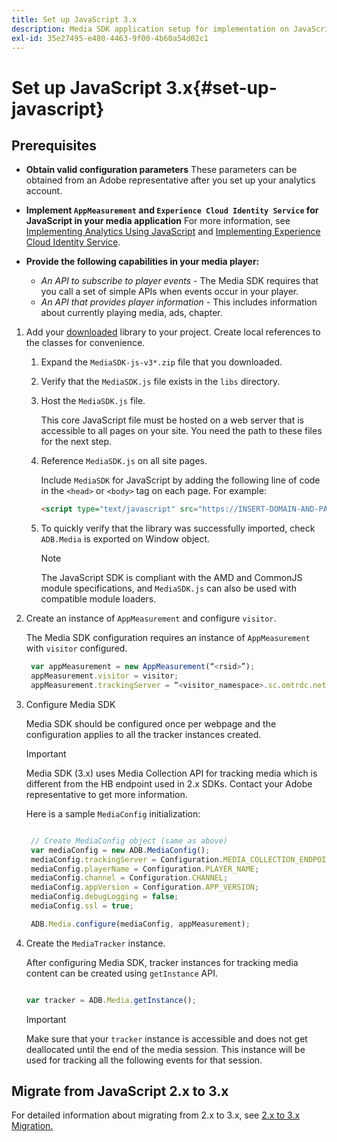 ```yaml
---
title: Set up JavaScript 3.x
description: Media SDK application setup for implementation on JavaScript 3.x.
exl-id: 35e27495-e480-4463-9f00-4b60a54d02c1
---
```

# Set up JavaScript 3.x{#set-up-javascript}

## Prerequisites

* **Obtain valid configuration parameters**
   These parameters can be obtained from an Adobe representative after you set up your analytics account.
* **Implement `AppMeasurement` and `Experience Cloud Identity Service` for JavaScript in your media application**
   For more information, see [Implementing Analytics Using JavaScript](https://experienceleague.adobe.com/docs/analytics/implementation/js/overview.html) and [Implementing Experience Cloud Identity  Service](https://experienceleague.adobe.com/docs/id-service/using/implementation/setup-analytics.html).

* **Provide the following capabilities in your media player:**

    * *An API to subscribe to player events* - The Media SDK requires that you call a set of simple APIs when events occur in your player.
    * *An API that provides player information* - This includes information about currently playing media, ads, chapter.

1. Add your [downloaded](/help/sdk-implement/download-sdks.md#download-3x-sdks) library to your project. Create local references to the classes for convenience.

   1. Expand the `MediaSDK-js-v3*.zip` file that you downloaded.
   1. Verify that the `MediaSDK.js` file exists in the `libs` directory.

   1. Host the `MediaSDK.js` file.

      This core JavaScript file must be hosted on a web server that is accessible to all pages on your site. You need the path to these files for the next step.

   1. Reference `MediaSDK.js` on all site pages.

      Include `MediaSDK` for JavaScript by adding the following line of code in the `<head>` or `<body>` tag on each page. For example:

      ```html
      <script type="text/javascript" src="https://INSERT-DOMAIN-AND-PATH-TO-CODE-HERE/MediaSDK.js"></script>
      ```

   1. To quickly verify that the library was successfully imported, check `ADB.Media` is exported on Window object.

      >[!NOTE]
      >
      >The JavaScript SDK is compliant with the AMD and CommonJS module specifications, and `MediaSDK.js` can also be used with compatible module loaders.

1. Create an instance of `AppMeasurement` and configure `visitor`.

   The Media SDK configuration requires an instance of `AppMeasurement` with `visitor` configured.

   ``` js
    var appMeasurement = new AppMeasurement(“<rsid>”);
    appMeasurement.visitor = visitor;
    appMeasurement.trackingServer = “<visitor_namespace>.sc.omtrdc.net”;
   ```

1. Configure Media SDK

   Media SDK should be configured once per webpage and the configuration applies to all the tracker instances created.

   >[!IMPORTANT]
   >
   > Media SDK (3.x) uses Media Collection API for tracking media which is different from the HB endpoint used in 2.x SDKs. Contact your Adobe representative to get more information.

   Here is a sample `MediaConfig` initialization:

   ```js

    // Create MediaConfig object (same as above)
    var mediaConfig = new ADB.MediaConfig();
    mediaConfig.trackingServer = Configuration.MEDIA_COLLECTION_ENDPOINT;
    mediaConfig.playerName = Configuration.PLAYER_NAME;
    mediaConfig.channel = Configuration.CHANNEL;
    mediaConfig.appVersion = Configuration.APP_VERSION;
    mediaConfig.debugLogging = false;
    mediaConfig.ssl = true;

    ADB.Media.configure(mediaConfig, appMeasurement);

   ```

1. Create the `MediaTracker` instance.

   After configuring Media SDK, tracker instances for tracking media content can be created using `getInstance` API.

   ```js

   var tracker = ADB.Media.getInstance();

   ```

   >[!IMPORTANT]
   >
   >Make sure that your `tracker` instance is accessible and does not get deallocated until the end of the media session. This instance will be used for tracking all the following events for that session.

## Migrate from JavaScript 2.x to 3.x

For detailed information about migrating from 2.x to 3.x, see [2.x to 3.x Migration.](https://adobe-marketing-cloud.github.io/media-sdks/reference/javascript_3x/MigrationGuide.html)
